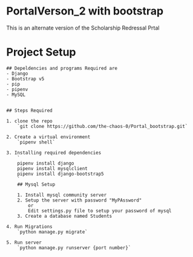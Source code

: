 # PortalVerson_2 with bootstrap

This is an alternate version of the Scholarship Redressal Prtal

# Project Setup
    ## Depeldencies and programs Required are 
    - Django
    - Bootstrap v5
    - pip
    - pipenv
    - MySQL
    

    ## Steps Required

    1. clone the repo
        `git clone https://github.com/the-chaos-0/Portal_bootstrap.git`
    
    2. Create a virtual environment 
        `pipenv shell`
    
    3. Installing required dependencies
        `
        pipenv install django
        pipenv install mysqlclient
        pipenv install django-bootstrap5
        `
        ## Mysql Setup

        1. Install mysql community server
        2. Setup the server with password "MyPAssword"
            or
            Edit settings.py file to setup your password of mysql 
        3. Create a database named Students
    
    4. Run Migrations
        `python manage.py migrate`
    
    5. Run server
        `python manage.py runserver {port number}`



